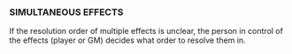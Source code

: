 ### SIMULTANEOUS EFFECTS
If the resolution order of multiple effects is unclear, the person in control of the effects (player or GM) decides what order to resolve them in.  